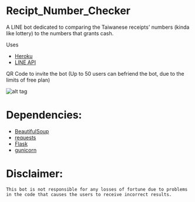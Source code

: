 # Recipt_Number_Checker

A LINE bot dedicated to comparing the Taiwanese receipts' numbers (kinda like lottery) to the numbers that grants cash.

Uses 
- [Heroku](https://heroku.com)
- [LINE API](https://github.com/line/line-bot-sdk-python)

QR Code to invite the bot (Up to 50 users can befriend the bot, due to the limits of free plan)

![alt tag](https://i.imgur.com/OtZ5uOd.png)

# Dependencies:
- [BeautifulSoup](https://www.crummy.com/software/BeautifulSoup/bs4/doc/)
- [requests](https://github.com/requests/requests)
- [Flask](http://flask.pocoo.org/docs/0.12/)
- [gunicorn](https://github.com/benoitc/gunicorn)

# Disclaimer:
```
This bot is not responsible for any losses of fortune due to problems in the code that causes the users to receive incorrect results.
```
